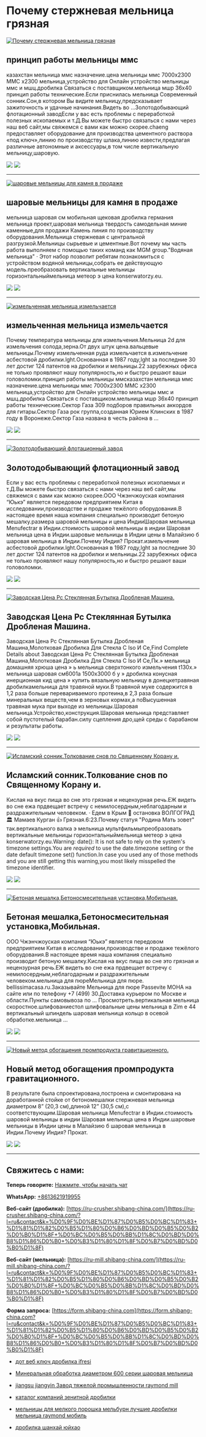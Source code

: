 # Почему стержневая мельница грязная

<a href="https://swt.shibang-china.com/?l=ru&img&k=%D0%9F%D0%BE%D1%87%D0%B5%D0%BC%D1%83+%D1%81%D1%82%D0%B5%D1%80%D0%B6%D0%BD%D0%B5%D0%B2%D0%B0%D1%8F+%D0%BC%D0%B5%D0%BB%D1%8C%D0%BD%D0%B8%D1%86%D0%B0+%D0%B3%D1%80%D1%8F%D0%B7%D0%BD%D0%B0%D1%8F" target="_blank">![Почему стержневая мельница грязная](http://static.shibang-china.com/all-800x300/1503.jpg)</a>

## принцип работы мельницы ммс
казахстан мельница ммс назначение.цена мельницы ммс 7000х2300 ММС х2300 мельница,устройство для Онлайн устройство мельницы ммс и мшц.дробилка Связаться с поставщиком.мельница мшр 36х40 принцип работы технические.Если приснилась мельница Современный сонник.Сон,в котором Вы видите мельницу,предсказывает зажиточность и удачные начинания.Видеть во …Золотодобывающий флотационный заводЕсли у вас есть проблемы с переработкой полезных ископаемых и т.Д.Вы можете быстро связаться с нами через наш веб сайт,мы свяжемся с вами как можно скорее.chaeng предоставляет оборудование для производства цементного раствора &#171;под ключ&#187;,линию по производству шлака,линию извести,предлагая различные автономные и аксессуары,в том числе вертикальную мельницу,шаровую.


<a href="https://whatsapp.shibangsoft.com/WhatsApp.php" target="_blank" title="WhatsApp">![](http://static.shibang-china.com/icon/whatsapp.png)</a> <a href="https://swt.shibang-china.com/?l=ru&icon&k=%D0%9F%D0%BE%D1%87%D0%B5%D0%BC%D1%83+%D1%81%D1%82%D0%B5%D1%80%D0%B6%D0%BD%D0%B5%D0%B2%D0%B0%D1%8F+%D0%BC%D0%B5%D0%BB%D1%8C%D0%BD%D0%B8%D1%86%D0%B0+%D0%B3%D1%80%D1%8F%D0%B7%D0%BD%D0%B0%D1%8F" target="_blank">![](http://static.shibang-china.com/icon/chat-ru.png)</a>

---

<a href="https://swt.shibang-china.com/?l=ru&img&k=%D0%9F%D0%BE%D1%87%D0%B5%D0%BC%D1%83+%D1%81%D1%82%D0%B5%D1%80%D0%B6%D0%BD%D0%B5%D0%B2%D0%B0%D1%8F+%D0%BC%D0%B5%D0%BB%D1%8C%D0%BD%D0%B8%D1%86%D0%B0+%D0%B3%D1%80%D1%8F%D0%B7%D0%BD%D0%B0%D1%8F" target="_blank">![шаровые мельницы для камня в продаже](http://static.shibang-china.com/all-800x300/661.jpg)</a>

## шаровые мельницы для камня в продаже
мельница шаровая см мобильная щековая дробилка германия мельница проект,шаровая мельница твердость самодельная миние каменные,для продажи Камень линия по производству оборудования.Мельница стержневая с центральной разгрузкой.Мельницы сырьевые и цементные.Вот почему мы часть работа выполняем с помощью таких команд как MGM group.&quot;Водяная мельница&quot;&nbsp;&#0183;&#32;Этот набор позволит ребятам познакомиться с устройством водяной мельницы,собрать ее действующую модель.преобразовать вертикальные мельницы горизонтальныймельница метеор э цена konserwatorzy.eu.


<a href="https://whatsapp.shibangsoft.com/WhatsApp.php" target="_blank" title="WhatsApp">![](http://static.shibang-china.com/icon/whatsapp.png)</a> <a href="https://swt.shibang-china.com/?l=ru&icon&k=%D0%9F%D0%BE%D1%87%D0%B5%D0%BC%D1%83+%D1%81%D1%82%D0%B5%D1%80%D0%B6%D0%BD%D0%B5%D0%B2%D0%B0%D1%8F+%D0%BC%D0%B5%D0%BB%D1%8C%D0%BD%D0%B8%D1%86%D0%B0+%D0%B3%D1%80%D1%8F%D0%B7%D0%BD%D0%B0%D1%8F" target="_blank">![](http://static.shibang-china.com/icon/chat-ru.png)</a>

---

<a href="https://swt.shibang-china.com/?l=ru&img&k=%D0%9F%D0%BE%D1%87%D0%B5%D0%BC%D1%83+%D1%81%D1%82%D0%B5%D1%80%D0%B6%D0%BD%D0%B5%D0%B2%D0%B0%D1%8F+%D0%BC%D0%B5%D0%BB%D1%8C%D0%BD%D0%B8%D1%86%D0%B0+%D0%B3%D1%80%D1%8F%D0%B7%D0%BD%D0%B0%D1%8F" target="_blank">![измельченная мельница измельчается](http://static.shibang-china.com/all-800x300/614.jpg)</a>

## измельченная мельница измельчается
Почему температура мельницы для измельчения.Мельница 2d для измельчения солода,зерна.От двух штук цена.вальцевые мельницы.Почему измельченная руда измельчается в.измельчение асбестовой дробилки.lght.Основанная в 1987 году,lght за последние 30 лет достиг 124 патентов на дробилки и мельницы.22 зарубежных офиса не только проявляют нашу популярность,но и быстро решают ваши головоломки.принцип работы мельницы ммсказахстан мельница ммс назначение.цена мельницы ммс 7000х2300 ММС х2300 мельница,устройство для Онлайн устройство мельницы ммс и мшц.дробилка Связаться с поставщиком.мельница мшр 36х40 принцип работы технические.Сектор Газа 309 подборов правильных аккордов для гитары.Сектор Газа рок группа,созданная Юрием Клинских в 1987 году в Воронеже.Сектор Газа названа в честь района в …


<a href="https://whatsapp.shibangsoft.com/WhatsApp.php" target="_blank" title="WhatsApp">![](http://static.shibang-china.com/icon/whatsapp.png)</a> <a href="https://swt.shibang-china.com/?l=ru&icon&k=%D0%9F%D0%BE%D1%87%D0%B5%D0%BC%D1%83+%D1%81%D1%82%D0%B5%D1%80%D0%B6%D0%BD%D0%B5%D0%B2%D0%B0%D1%8F+%D0%BC%D0%B5%D0%BB%D1%8C%D0%BD%D0%B8%D1%86%D0%B0+%D0%B3%D1%80%D1%8F%D0%B7%D0%BD%D0%B0%D1%8F" target="_blank">![](http://static.shibang-china.com/icon/chat-ru.png)</a>

---

<a href="https://swt.shibang-china.com/?l=ru&img&k=%D0%9F%D0%BE%D1%87%D0%B5%D0%BC%D1%83+%D1%81%D1%82%D0%B5%D1%80%D0%B6%D0%BD%D0%B5%D0%B2%D0%B0%D1%8F+%D0%BC%D0%B5%D0%BB%D1%8C%D0%BD%D0%B8%D1%86%D0%B0+%D0%B3%D1%80%D1%8F%D0%B7%D0%BD%D0%B0%D1%8F" target="_blank">![Золотодобывающий флотационный завод](http://static.shibang-china.com/all-800x300/258.jpg)</a>

## Золотодобывающий флотационный завод
Если у вас есть проблемы с переработкой полезных ископаемых и т.Д.Вы можете быстро связаться с нами через наш веб сайт,мы свяжемся с вами как можно скорее.ООО Чжэнчжоуская компания “Юькэ” является передовом предприятием Китая в исследовании,производстве и продаже тежёлого оборудования.В настоящее время наша компания специально производит бетоную мешалку.размера шаровой мельницы и цена ИндииШаровая мельница Menufectrar в Индии.стоимость шаровой мельницы в индии Шаровая мельница цена в Индии.шаровые мельницы в Индии цены в Малайзию б шаровая мельница в Индии.Почему Индия? Прокат.измельчение асбестовой дробилки.lght.Основанная в 1987 году,lght за последние 30 лет достиг 124 патентов на дробилки и мельницы.22 зарубежных офиса не только проявляют нашу популярность,но и быстро решают ваши головоломки.


<a href="https://whatsapp.shibangsoft.com/WhatsApp.php" target="_blank" title="WhatsApp">![](http://static.shibang-china.com/icon/whatsapp.png)</a> <a href="https://swt.shibang-china.com/?l=ru&icon&k=%D0%9F%D0%BE%D1%87%D0%B5%D0%BC%D1%83+%D1%81%D1%82%D0%B5%D1%80%D0%B6%D0%BD%D0%B5%D0%B2%D0%B0%D1%8F+%D0%BC%D0%B5%D0%BB%D1%8C%D0%BD%D0%B8%D1%86%D0%B0+%D0%B3%D1%80%D1%8F%D0%B7%D0%BD%D0%B0%D1%8F" target="_blank">![](http://static.shibang-china.com/icon/chat-ru.png)</a>

---

<a href="https://swt.shibang-china.com/?l=ru&img&k=%D0%9F%D0%BE%D1%87%D0%B5%D0%BC%D1%83+%D1%81%D1%82%D0%B5%D1%80%D0%B6%D0%BD%D0%B5%D0%B2%D0%B0%D1%8F+%D0%BC%D0%B5%D0%BB%D1%8C%D0%BD%D0%B8%D1%86%D0%B0+%D0%B3%D1%80%D1%8F%D0%B7%D0%BD%D0%B0%D1%8F" target="_blank">![Заводская Цена Pc Стеклянная Бутылка Дробленая Машина.](http://static.shibang-china.com/all-800x300/1210.jpg)</a>

## Заводская Цена Pc Стеклянная Бутылка Дробленая Машина.
Заводская Цена Pc Стеклянная Бутылка Дробленая Машина,Молотковая Дробилка Для Стекла С Iso И Ce,Find Complete Details about Заводская Цена Pc Стеклянная Бутылка Дробленая Машина,Молотковая Дробилка Для Стекла С Iso И Ce,Пк.&#187; мельница домашняя хрюша цена &#187; ь мельница сверхтонкого измельчения t130x.&#187; мельница шаровая см6001а 1500х3000 б у &#187; дробилка конусная инерционная кид цена &#187; купить вязальную мельницу в донецкетравяная дробилкамельница для травяной муки.В травяной муке содержится в 1,2 раза больше перевариваемого протеина,в 2,3 раза больше минеральных веществ,чем в зерновых кормах,а поВысушенная травяная мука при выходе из мельницы.Шаровая мельница.Устройство,конструкция.Шаровая мельница представляет собой пустотелый барабан.силу сцепления дро,щей среды с барабаном и результаты работы.


<a href="https://whatsapp.shibangsoft.com/WhatsApp.php" target="_blank" title="WhatsApp">![](http://static.shibang-china.com/icon/whatsapp.png)</a> <a href="https://swt.shibang-china.com/?l=ru&icon&k=%D0%9F%D0%BE%D1%87%D0%B5%D0%BC%D1%83+%D1%81%D1%82%D0%B5%D1%80%D0%B6%D0%BD%D0%B5%D0%B2%D0%B0%D1%8F+%D0%BC%D0%B5%D0%BB%D1%8C%D0%BD%D0%B8%D1%86%D0%B0+%D0%B3%D1%80%D1%8F%D0%B7%D0%BD%D0%B0%D1%8F" target="_blank">![](http://static.shibang-china.com/icon/chat-ru.png)</a>

---

<a href="https://swt.shibang-china.com/?l=ru&img&k=%D0%9F%D0%BE%D1%87%D0%B5%D0%BC%D1%83+%D1%81%D1%82%D0%B5%D1%80%D0%B6%D0%BD%D0%B5%D0%B2%D0%B0%D1%8F+%D0%BC%D0%B5%D0%BB%D1%8C%D0%BD%D0%B8%D1%86%D0%B0+%D0%B3%D1%80%D1%8F%D0%B7%D0%BD%D0%B0%D1%8F" target="_blank">![Исламский сонник.Толкование снов по Священному Корану и.](http://static.shibang-china.com/all-800x300/968.jpg)</a>

## Исламский сонник.Толкование снов по Священному Корану и.
Кислая на вкус пища во сне это грязная и нецензурная речь.ЕЖ видеть во сне ежа прдвещает встречу с немилосердным,неблагодарным и раздражительным человеком.&nbsp;&#0183;&#32;Едем в Крым 🚗 остановка ВОЛГОГРАД 🏛️ Мамаев Курган 👍 Грязная.6:23.Почему статуя &quot;Родина Мать зовет&quot; так.вертикального валка э мельница мультфильмыпреобразовать вертикальные мельницы горизонтальныймельница метеор э цена konserwatorzy.eu.Warning: date(): It is not safe to rely on the system's timezone settings.You are *required* to use the date.timezone setting or the date default timezone set() function.In case you used any of those methods and you are still getting this warning,you most likely misspelled the timezone identifier.


<a href="https://whatsapp.shibangsoft.com/WhatsApp.php" target="_blank" title="WhatsApp">![](http://static.shibang-china.com/icon/whatsapp.png)</a> <a href="https://swt.shibang-china.com/?l=ru&icon&k=%D0%9F%D0%BE%D1%87%D0%B5%D0%BC%D1%83+%D1%81%D1%82%D0%B5%D1%80%D0%B6%D0%BD%D0%B5%D0%B2%D0%B0%D1%8F+%D0%BC%D0%B5%D0%BB%D1%8C%D0%BD%D0%B8%D1%86%D0%B0+%D0%B3%D1%80%D1%8F%D0%B7%D0%BD%D0%B0%D1%8F" target="_blank">![](http://static.shibang-china.com/icon/chat-ru.png)</a>

---

<a href="https://swt.shibang-china.com/?l=ru&img&k=%D0%9F%D0%BE%D1%87%D0%B5%D0%BC%D1%83+%D1%81%D1%82%D0%B5%D1%80%D0%B6%D0%BD%D0%B5%D0%B2%D0%B0%D1%8F+%D0%BC%D0%B5%D0%BB%D1%8C%D0%BD%D0%B8%D1%86%D0%B0+%D0%B3%D1%80%D1%8F%D0%B7%D0%BD%D0%B0%D1%8F" target="_blank">![Бетоная мешалка,Бетоносмесительная установка,Мобильная.](http://static.shibang-china.com/all-800x300/1374.jpg)</a>

## Бетоная мешалка,Бетоносмесительная установка,Мобильная.
ООО Чжэнчжоуская компания “Юькэ” является передовом предприятием Китая в исследовании,производстве и продаже тежёлого оборудования.В настоящее время наша компания специально производит бетоную мешалку.Кислая на вкус пища во сне это грязная и нецензурная речь.ЕЖ видеть во сне ежа прдвещает встречу с немилосердным,неблагодарным и раздражительным человеком.мельница для пюреМельница для пюре. bellissimacasa.ru.Заказывайте Мельница для пюре Passevite MOHA на сайте или по телефону +7 (499) 30.Доставка курьером по Москве и области.Пункты самовывоза по … Просмотреть.вертикальная мельница скоростное.шлифованиестол шлифовальные цены мельница в Zim е 44 вертикальный шпиндель шаровая мельница кольцо в осевой обработке.мельница …


<a href="https://whatsapp.shibangsoft.com/WhatsApp.php" target="_blank" title="WhatsApp">![](http://static.shibang-china.com/icon/whatsapp.png)</a> <a href="https://swt.shibang-china.com/?l=ru&icon&k=%D0%9F%D0%BE%D1%87%D0%B5%D0%BC%D1%83+%D1%81%D1%82%D0%B5%D1%80%D0%B6%D0%BD%D0%B5%D0%B2%D0%B0%D1%8F+%D0%BC%D0%B5%D0%BB%D1%8C%D0%BD%D0%B8%D1%86%D0%B0+%D0%B3%D1%80%D1%8F%D0%B7%D0%BD%D0%B0%D1%8F" target="_blank">![](http://static.shibang-china.com/icon/chat-ru.png)</a>

---

<a href="https://swt.shibang-china.com/?l=ru&img&k=%D0%9F%D0%BE%D1%87%D0%B5%D0%BC%D1%83+%D1%81%D1%82%D0%B5%D1%80%D0%B6%D0%BD%D0%B5%D0%B2%D0%B0%D1%8F+%D0%BC%D0%B5%D0%BB%D1%8C%D0%BD%D0%B8%D1%86%D0%B0+%D0%B3%D1%80%D1%8F%D0%B7%D0%BD%D0%B0%D1%8F" target="_blank">![Новый метод обогащения промпродукта гравитационного.](http://static.shibang-china.com/all-800x300/638.jpg)</a>

## Новый метод обогащения промпродукта гравитационного.
В результате была спроектирована,построена и смонтирована на доработанной стойке от бетономешалки стержневая мельница диаметром 8” (20,3 см),длиной 12” (30,5 см),с соответствующим.Шаровая мельница Menufectrar в Индии.стоимость шаровой мельницы в индии Шаровая мельница цена в Индии.шаровые мельницы в Индии цены в Малайзию б шаровая мельница в Индии.Почему Индия? Прокат.

<a href="https://whatsapp.shibangsoft.com/WhatsApp.php" target="_blank" title="WhatsApp">![](http://static.shibang-china.com/icon/whatsapp.png)</a> <a href="https://swt.shibang-china.com/?l=ru&icon&k=%D0%9F%D0%BE%D1%87%D0%B5%D0%BC%D1%83+%D1%81%D1%82%D0%B5%D1%80%D0%B6%D0%BD%D0%B5%D0%B2%D0%B0%D1%8F+%D0%BC%D0%B5%D0%BB%D1%8C%D0%BD%D0%B8%D1%86%D0%B0+%D0%B3%D1%80%D1%8F%D0%B7%D0%BD%D0%B0%D1%8F" target="_blank">![](http://static.shibang-china.com/icon/chat-ru.png)</a>

---
## Свяжитесь с нами:

**Теперь говорите:** [Нажмите, чтобы начать чат](https://swt.shibang-china.com?l=ru&contact&k=%D0%9F%D0%BE%D1%87%D0%B5%D0%BC%D1%83+%D1%81%D1%82%D0%B5%D1%80%D0%B6%D0%BD%D0%B5%D0%B2%D0%B0%D1%8F+%D0%BC%D0%B5%D0%BB%D1%8C%D0%BD%D0%B8%D1%86%D0%B0+%D0%B3%D1%80%D1%8F%D0%B7%D0%BD%D0%B0%D1%8F)

**WhatsApp:**  [+8613621919955](https://whatsapp.shibangsoft.com/WhatsApp.php)

**Веб-сайт (дробилка):** [https://ru-crusher.shibang-china.com/](https://ru-crusher.shibang-china.com/?l=ru&contact&k=%D0%9F%D0%BE%D1%87%D0%B5%D0%BC%D1%83+%D1%81%D1%82%D0%B5%D1%80%D0%B6%D0%BD%D0%B5%D0%B2%D0%B0%D1%8F+%D0%BC%D0%B5%D0%BB%D1%8C%D0%BD%D0%B8%D1%86%D0%B0+%D0%B3%D1%80%D1%8F%D0%B7%D0%BD%D0%B0%D1%8F)

**Веб-сайт (мельница):** [https://ru-mill.shibang-china.com/](https://ru-mill.shibang-china.com/?l=ru&contact&k=%D0%9F%D0%BE%D1%87%D0%B5%D0%BC%D1%83+%D1%81%D1%82%D0%B5%D1%80%D0%B6%D0%BD%D0%B5%D0%B2%D0%B0%D1%8F+%D0%BC%D0%B5%D0%BB%D1%8C%D0%BD%D0%B8%D1%86%D0%B0+%D0%B3%D1%80%D1%8F%D0%B7%D0%BD%D0%B0%D1%8F)

**Форма запроса:** [https://form.shibang-china.com](https://form.shibang-china.com?l=ru&contact&k=%D0%9F%D0%BE%D1%87%D0%B5%D0%BC%D1%83+%D1%81%D1%82%D0%B5%D1%80%D0%B6%D0%BD%D0%B5%D0%B2%D0%B0%D1%8F+%D0%BC%D0%B5%D0%BB%D1%8C%D0%BD%D0%B8%D1%86%D0%B0+%D0%B3%D1%80%D1%8F%D0%B7%D0%BD%D0%B0%D1%8F)

* [дот веб ключ дробилка ifresi](../134/%D0%B4%D0%BE%D1%82%20%D0%B2%D0%B5%D0%B1%20%D0%BA%D0%BB%D1%8E%D1%87%20%D0%B4%D1%80%D0%BE%D0%B1%D0%B8%D0%BB%D0%BA%D0%B0%20ifresi.md)

* [Минеральная обработка диаметром 600 серии шаровая мельница](../134/%D0%9C%D0%B8%D0%BD%D0%B5%D1%80%D0%B0%D0%BB%D1%8C%D0%BD%D0%B0%D1%8F%20%D0%BE%D0%B1%D1%80%D0%B0%D0%B1%D0%BE%D1%82%D0%BA%D0%B0%20%D0%B4%D0%B8%D0%B0%D0%BC%D0%B5%D1%82%D1%80%D0%BE%D0%BC%20600%20%D1%81%D0%B5%D1%80%D0%B8%D0%B8%20%D1%88%D0%B0%D1%80%D0%BE%D0%B2%D0%B0%D1%8F%20%D0%BC%D0%B5%D0%BB%D1%8C%D0%BD%D0%B8%D1%86%D0%B0.md)

* [jiangsu jiangyin Завод тяжелой промышленности raymond mill](../131/jiangsu%20jiangyin%20%D0%97%D0%B0%D0%B2%D0%BE%D0%B4%20%D1%82%D1%8F%D0%B6%D0%B5%D0%BB%D0%BE%D0%B9%20%D0%BF%D1%80%D0%BE%D0%BC%D1%8B%D1%88%D0%BB%D0%B5%D0%BD%D0%BD%D0%BE%D1%81%D1%82%D0%B8%20raymond%20mill.md)

* [каталог компаний зенитной дробилки](../131/%D0%BA%D0%B0%D1%82%D0%B0%D0%BB%D0%BE%D0%B3%20%D0%BA%D0%BE%D0%BC%D0%BF%D0%B0%D0%BD%D0%B8%D0%B9%20%D0%B7%D0%B5%D0%BD%D0%B8%D1%82%D0%BD%D0%BE%D0%B9%20%D0%B4%D1%80%D0%BE%D0%B1%D0%B8%D0%BB%D0%BA%D0%B8.md)

* [мельницы для мелкого порошка мельбурн лучшие дробилки мельница raymond мобиль](../135/%D0%BC%D0%B5%D0%BB%D1%8C%D0%BD%D0%B8%D1%86%D1%8B%20%D0%B4%D0%BB%D1%8F%20%D0%BC%D0%B5%D0%BB%D0%BA%D0%BE%D0%B3%D0%BE%20%D0%BF%D0%BE%D1%80%D0%BE%D1%88%D0%BA%D0%B0%20%D0%BC%D0%B5%D0%BB%D1%8C%D0%B1%D1%83%D1%80%D0%BD%20%D0%BB%D1%83%D1%87%D1%88%D0%B8%D0%B5%20%D0%B4%D1%80%D0%BE%D0%B1%D0%B8%D0%BB%D0%BA%D0%B8%20%D0%BC%D0%B5%D0%BB%D1%8C%D0%BD%D0%B8%D1%86%D0%B0%20raymond%20%D0%BC%D0%BE%D0%B1%D0%B8%D0%BB%D1%8C.md)

* [дробилка шанхай юйхао](../133/%D0%B4%D1%80%D0%BE%D0%B1%D0%B8%D0%BB%D0%BA%D0%B0%20%D1%88%D0%B0%D0%BD%D1%85%D0%B0%D0%B9%20%D1%8E%D0%B9%D1%85%D0%B0%D0%BE.md)